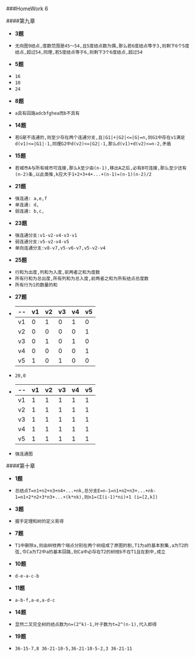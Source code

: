###HomeWork 6

####第九章
* **3题**
 - `无向图9结点,度数范围是45～54,且5度结点数为偶,那么若6度结点等于3,则剩下6个5度结点,超过54,同理,若5度结点等于6,则剩下3个6度结点,超过54`

* **5题**
 - `16`
 - `10`
 - `24`

* **8题**
 - `a具有回路adcbfghea而b不具有`

* **14题**
 - `若G是不连通的,则至少存在两个连通分支,且|G1|+|G2|<=|G|=n,则G1中存在v1满足d(v1)<=|G1|-1,同理G2中d(v2)<=|G2|-1,那么d(v1)+d(v2)<=n-2,矛盾`

* **15题**
 - `若城市A与所有城市可连接,那么k至少由(n-1),移出A之后,必有B可连接,那么至少还有(n-2)条,以此类推,k应大于1+2+3+4+...+(n-1)=(n-1)(n-2)/2`

* **21题**
 - `强连通: a,e,f`
 - `单连通: d,`
 - `弱连通: b,c,`

* **23题**
 - `强连通分支:v1-v2-v4-v3-v1`
 - `弱连通分支:v5-v2-v4-v5`
 - `单向连通分支:v8-v7,v5-v6-v7,v5-v2-v4`

* **25题**
 - `行和为出度,列和为入度,前两者之和为度数`
 - `所有行和为总出度,所有列和为总入度,前两者之和为所有结点总度数`
 - `所有行为1的数量的和`

* **27题**
 - |--|v1|v2|v3|v4|v5|
   |--|--|--|--|--|--|
   |v1|0|1|0|1|0|
   |v2|0|0|0|0|1|
   |v3|0|1|0|1|0|
   |v4|0|0|0|0|1|
   |v5|1|0|1|0|0|
 - `20,0`
 - |--|v1|v2|v3|v4|v5|
   |--|--|--|--|--|--|
   |v1|1|1|1|1|1|
   |v2|1|1|1|1|1|
   |v3|1|1|1|1|1|
   |v4|1|1|1|1|1|
   |v5|1|1|1|1|1|
 - `强连通图`



####第十章


* **1题**
 - `总结点T=n1+n2+n3+n4+...+nk,总分支E=n-1=n1+n2+n3+...+nk-1=n1+2*n2+3*n3+...+(k*nk),则n1=(Σ(i-1)*ni)+1 (i=[2,k])`

* **3题**
 - `握手定理和树的定义易得`

* **7题**
 - `T1中删除a,则由树枝两个端点分别在两个树组成了原图的割,T1为a的基本割集,a为T2的弦,令Ca为T2中a的基本回路,则Ca中必存在T2的树枝b不在T1且在割中,成立`

* **10题**
 - `d-e-a-c-b`

* **11题**
 - `a-b-f,a-e,a-d-c`

* **14题**
 - `显然二叉完全树的结点数为n=(2^k)-1,叶子数为t=2^(n-1),代入即得`

* **19题**
 - `36-15-7,8 36-21-10-5,36-21-10-5-2,3 36-21-11`



